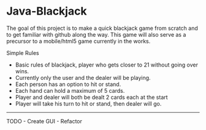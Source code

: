 Java-Blackjack
==================

The goal of this project is to make a quick blackjack game from scratch and to get familiar with github along the way.  This game will also serve as a precursor to a mobile/html5 game currently in the works.

Simple Rules
- Basic rules of blackjack, player who gets closer to 21 without going over wins.
- Currently only the user and the dealer will be playing.
- Each person has an option to hit or stand.
- Each hand can hold a maximum of 5 cards.
- Player and dealer will both be dealt 2 cards each at the start
- Player will take his turn to hit or stand, then dealer will go.
<hr>
TODO
- Create GUI
- Refactor
